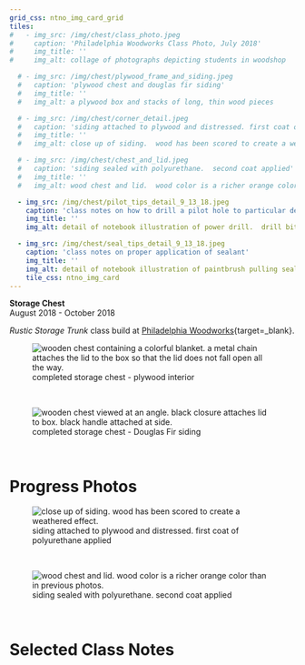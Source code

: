 ```yaml
---
grid_css: ntno_img_card_grid
tiles: 
#   - img_src: /img/chest/class_photo.jpeg
#     caption: 'Philadelphia Woodworks Class Photo, July 2018'
#     img_title: ''
#     img_alt: collage of photographs depicting students in woodshop

  # - img_src: /img/chest/plywood_frame_and_siding.jpeg
  #   caption: 'plywood chest and douglas fir siding'
  #   img_title: ''
  #   img_alt: a plywood box and stacks of long, thin wood pieces

  # - img_src: /img/chest/corner_detail.jpeg
  #   caption: 'siding attached to plywood and distressed. first coat of polyurethane applied'
  #   img_title: ''
  #   img_alt: close up of siding.  wood has been scored to create a weathered effect.

  # - img_src: /img/chest/chest_and_lid.jpeg
  #   caption: 'siding sealed with polyurethane.  second coat applied'
  #   img_title: ''
  #   img_alt: wood chest and lid.  wood color is a richer orange color than in previous photos. 

  - img_src: /img/chest/pilot_tips_detail_9_13_18.jpeg
    caption: 'class notes on how to drill a pilot hole to particular depth'
    img_title: ''
    img_alt: detail of notebook illustration of power drill.  drill bit has a piece of painter's tape attached.  

  - img_src: /img/chest/seal_tips_detail_9_13_18.jpeg
    caption: 'class notes on proper application of sealant'
    img_title: ''
    img_alt: detail of notebook illustration of paintbrush pulling sealant from the edge to the center of a piece of wood.  this motion is marked with an X.
    tile_css: ntno_img_card
---
```

**Storage Chest**  
August 2018 - October 2018  
  
*Rustic Storage Trunk* class build at [Philadelphia Woodworks](http://www.philadelphiawoodworks.com/){target=_blank}.  
<section>
  <figure>
    <img
      src="/img/chest/complete_open.jpeg"
      alt="wooden chest containing a colorful blanket.  a metal chain attaches the lid to the box so that the lid does not fall open all the way."
      title=""
    />
    <figcaption>completed storage chest - plywood interior</figcaption>
  </figure>
</section>
<br>
<section>
  <figure>
    <img
      src="/img/chest/complete.jpeg"
      alt="wooden chest viewed at an angle.  black closure attaches lid to box.  black handle attached at side."
      title=""
    />
    <figcaption>completed storage chest - Douglas Fir siding</figcaption>
  </figure>
</section>
<br>


# Progress Photos

<section>
  <figure>
    <img
      src="/img/chest/corner_detail.jpeg"
      alt="close up of siding.  wood has been scored to create a weathered effect."
      title=""
    />
    <figcaption>siding attached to plywood and distressed. first coat of polyurethane applied</figcaption>
  </figure>
</section>
<br>
<section>
  <figure>
    <img
      src="/img/chest/chest_and_lid.jpeg"
      alt="wood chest and lid.  wood color is a richer orange color than in previous photos."
      title=""
    />
    <figcaption>siding sealed with polyurethane.  second coat applied</figcaption>
  </figure>
</section>
<br>

# Selected Class Notes